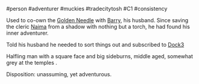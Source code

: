 #person #adventurer #muckies #tradecitytosh #C1 #consistency

Used to co-own the [Golden Needle](obsidian://open?vault=World%20Wiki&file=Confederation%20of%20Cernia%2FTradecity%20Tosh%2FMuckies%2FL_Golden%20Needle) with [Barry](obsidian://open?vault=World%20Wiki&file=Confederation%20of%20Cernia%2FTradecity%20Tosh%2FMuckies%2FP_Barry%20Balinwood), his husband. Since saving the cleric [Naima](obsidian://open?vault=World%20Wiki&file=Confederation%20of%20Cernia%2FTradecity%20Tosh%2FMuckies%2FP_Naima%20Men) from a shadow with nothing but a torch, he had found his inner adventurer.

Told his husband he needed to sort things out and subscribed to [Dock3](obsidian://open?vault=World%20Wiki&file=Confederation%20of%20Cernia%2FTradecity%20Tosh%2FManaia%20Flow%20Harbor%2FL_Dock3)

Halfling man with a square face and big sideburns, middle aged, somewhat grey at the temples .

Disposition: unassuming, yet adventurous.